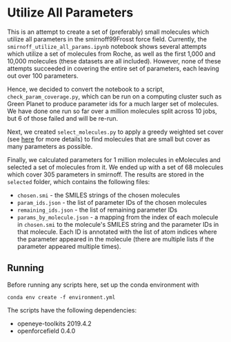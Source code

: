 # Utilize All Parameters

This is an attempt to create a set of (preferably) small molecules which utilize
all parameters in the smirnoff99Frosst force field. Currently, the
`smirnoff_utilize_all_params.ipynb` notebook shows several attempts which
utilize a set of molecules from Roche, as well as the first 1,000 and 10,000
molecules (these datasets are all included). However, none of these attempts
succeeded in covering the entire set of parameters, each leaving out over 100
parameters.

Hence, we decided to convert the notebook to a script,
`check_param_coverage.py`, which can be run on a computing cluster such as Green
Planet to produce parameter ids for a much larger set of molecules. We have done
one run so far over a million molecules split across 10 jobs, but 6 of those
failed and will be re-run.

Next, we created `select_molecules.py` to apply a greedy weighted set cover (see
[here](https://www.cs.huji.ac.il/course/2005/algo2/scribes/lecture2.pdf) for
more details) to find molecules that are small but cover as many parameters as
possible.

Finally, we calculated parameters for 1 million molecules in eMolecules and
selected a set of molecules from it. We ended up with a set of 68 molecules
which cover 305 parameters in smirnoff. The results are stored in the `selected`
folder, which contains the following files:
- `chosen.smi` - the SMILES strings of the chosen molecules
- `param_ids.json` - the list of parameter IDs of the chosen molecules
- `remaining_ids.json` - the list of remaining parameter IDs
- `params_by_molecule.json` - a mapping from the index of each molecule in
  `chosen.smi` to the molecule's SMILES string and the parameter IDs in that
  molecule.  Each ID is annotated with the list of atom indices where the
  parameter appeared in the molecule (there are multiple lists if the parameter
  appeared multiple times).

## Running

Before running any scripts here, set up the conda environment with
```
conda env create -f environment.yml
```
The scripts have the following dependencies:
- openeye-toolkits 2019.4.2
- openforcefield 0.4.0
